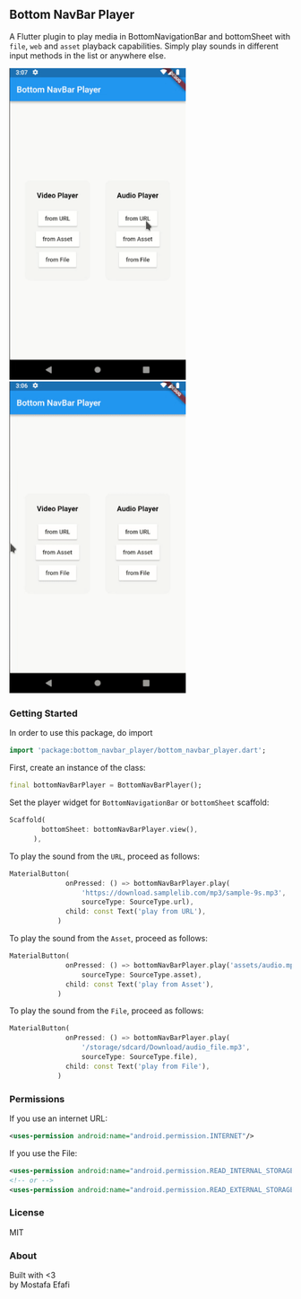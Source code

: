 ## Bottom NavBar Player
A Flutter plugin to play media in BottomNavigationBar and bottomSheet with `file`, `web` and `asset` playback capabilities.
Simply play sounds in different input methods in the list or anywhere else.

<p align="left">
    <img src="demo_audio_player.gif" alt="preview" width="315"/>
    <img src="demo_video_player.gif" alt="preview" width="315"/>
</p>

### Getting Started
In order to use this package, do import
```dart
import 'package:bottom_navbar_player/bottom_navbar_player.dart';
```
First, create an instance of the class:
```dart
final bottomNavBarPlayer = BottomNavBarPlayer();
```

Set the player widget for `BottomNavigationBar` or `bottomSheet` scaffold:
```dart
Scaffold(
        bottomSheet: bottomNavBarPlayer.view(),
      ),
```   

To play the sound from the `URL`, proceed as follows:
```dart
MaterialButton(
              onPressed: () => bottomNavBarPlayer.play(
                  'https://download.samplelib.com/mp3/sample-9s.mp3',
                  sourceType: SourceType.url),
              child: const Text('play from URL'),
            )
```

To play the sound from the `Asset`, proceed as follows:
```dart
MaterialButton(
              onPressed: () => bottomNavBarPlayer.play('assets/audio.mp3',
                  sourceType: SourceType.asset),
              child: const Text('play from Asset'),
            )
```

To play the sound from the `File`, proceed as follows:
```dart
MaterialButton(
              onPressed: () => bottomNavBarPlayer.play(
                  '/storage/sdcard/Download/audio_file.mp3',
                  sourceType: SourceType.file),
              child: const Text('play from File'),
            )
```


### Permissions

If you use an internet URL:
```xml
<uses-permission android:name="android.permission.INTERNET"/>
```

If you use the File:
```xml
<uses-permission android:name="android.permission.READ_INTERNAL_STORAGE"/>
<!-- or -->
<uses-permission android:name="android.permission.READ_EXTERNAL_STORAGE"/>
```



### License
MIT

### About
Built with <3   
by Mostafa Efafi  
